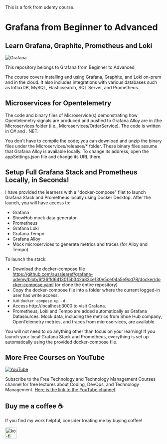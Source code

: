 
This is a fork from udemy course. 


<!--
  Title: Online Course: Grafana, Prometheus and Loki from Beginner to Advanced
  Description: A comprehensive online course about Grafana, Graphite, Prometheus and Loki
  Author: Aref Karimi
  -->
  
# Grafana from Beginner to Advanced
## Learn Grafana, Graphite, Prometheus and Loki

![Grafana](https://img-c.udemycdn.com/course/750x422/1473698_386a_11.jpg)

This repository belongs to Grafana from Beginner to Advanced [](https://www.udemy.com/course/grafana-graphite-and-statsd-visualize-metrics/?referralCode=F9360D03CB430529BEAD)

The course covers installing and using Grafana, Graphite, and Loki on-prem and in the cloud. It also includes integrations with various databases such as InfluxDB, MySQL, Elasticsearch, SQL Server, and Prometheus.

## Microservices for Opentelemetry

The code and binary files of Microservice(s) demonstrating how Opentelemetry signals are produced and pushed to Grafana Alloy are in /the Microservices folder (i.e., Microservices/OrderService). The code is written in C# and . NET.

You don't have to compile the code; you can download and unzip the binary files under the Microservices/releases/* folder. These binary files assume that Grafana Alloy is available locally. To change its address, open the appSettings.json file and change its URL there.

## Setup Full Grafana Stack and Prometheus Locally, in Seconds!

I have provided the learners with a "docker-compose" filet to launch Grafana Stack and Prometheus locally using Docker Desktop. After the launch, you will have access to:
- Grafana
- ShowHub mock data generator
- Prometheus
- Grafana Loki
- Grafana Tempo
- Grafana Alloy
- Mock microservices to generate metrics and traces (for Alloy and Tempo)

To launch the stack:
- Download the docker-compose file https://github.com/aussiearef/grafana-udemy/blob/6f36ffd6413015b342a83ce130e5ce04a5e9cd78/docker/docker-compose.yaml (or clone the entire repository)
- Copy the docker-compose file into a folder where the current logged-in user has write access.
- run ``` docker compose up -d ```
- Access http://localhost:3000 to visit Grafana.
- Prometheus, Loki and Tempo are added automatically as Grafana Datasources.
Mock data, including the metrics from Shoe Hub company, OpenTelemetry metrics, and traces from microservices, are available.

You will not need to do anything other than focus on your learning! If you launch your local Grafana Stack and Prometheus, everything is set up automatically using the provided docker-compose file.


## More Free Courses on YouTube

[![YouTube](https://img.shields.io/badge/YouTube-Subscribe-red?style=flat&logo=youtube)](http://www.youtube.com/@FreeTechnologyLectures)

Subscribe to the Free Technology and Technology Management Courses channel for free lectures about Coding, DevOps, and Technology Management. [Here is the link to the YouTube channel](http://www.youtube.com/@FreeTechnologyLectures).


## Buy me a coffee ☕

If you find my work helpful, consider treating me by buying coffee!

<a href="https://ko-fi.com/arefkarimi"><img src="https://storage.ko-fi.com/cdn/kofi2.png?v=3" alt="ko-fi" height="36"></a>
